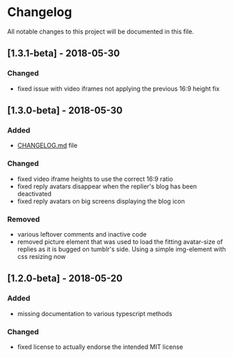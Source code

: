 # Changelog
All notable changes to this project will be documented in this file.

## [1.3.1-beta] - 2018-05-30
### Changed
- fixed issue with video iframes not applying the previous 16:9 height fix

## [1.3.0-beta] - 2018-05-30
### Added
- [CHANGELOG.md]() file

### Changed
- fixed video iframe heights to use the correct 16:9 ratio
- fixed reply avatars disappear when the replier's blog has been deactivated
- fixed reply avatars on big screens displaying the blog icon

### Removed
- various leftover comments and inactive code
- removed picture element that was used to load the fitting avatar-size of replies as it is bugged on tumblr's side. Using a simple img-element with css resizing now

## [1.2.0-beta] - 2018-05-20
### Added
- missing documentation to various typescript methods

### Changed
- fixed license to actually endorse the intended MIT license
